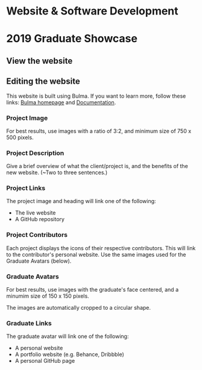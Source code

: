 # Website & Software Development
# 2019 Graduate Showcase

## View the website

## Editing the website
This website is built using Bulma.
If you want to learn more, follow these links: [Bulma homepage](http://bulma.io) and [Documentation](http://bulma.io/documentation/overview/start/).

### Project Image
For best results, use images with a ratio of 3:2,
and minimum size of 750 x 500 pixels.

### Project Description
Give a brief overview of what the client/project is,
and the benefits of the new website.
(~Two to three sentences.)

### Project Links
The project image and heading will link one of the following:
* The live website
* A GitHub repository

### Project Contributors
Each project displays the icons of their respective contributors.
This will link to the contributor's personal website.
Use the same images used for the Graduate Avatars (below).

### Graduate Avatars
For best results, use images with the graduate's face centered,
and a minumim size of 150 x 150 pixels.

The images are automatically cropped to a circular shape.

### Graduate Links
The graduate avatar will link one of the following:
* A personal website
* A portfolio website (e.g. Behance, Dribbble)
* A personal GitHub page